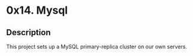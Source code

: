 # 0x14. Mysql

## Description
This project sets up a MySQL primary-replica cluster on our own servers.
